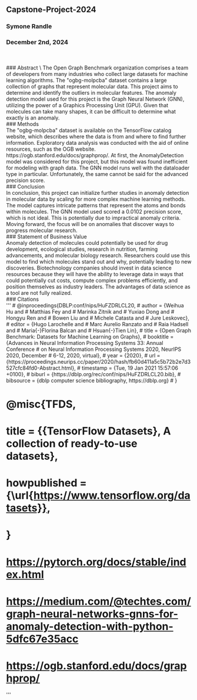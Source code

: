 ## Capstone-Project-2024 

### Symone Randle

### December 2nd, 2024
<br>
<br>
### Abstract \
The Open Graph Benchmark organization comprises a team of developers from many industries who collect
large datasets for machine learning algorithms. The "ogbg-molpcba" dataset contains a large collection
of graphs that represent molecular data. This project aims to determine and identify the outliers in
molecular features. The anomaly detection model used for this project is the Graph Neural Network (GNN),
utilizing the power of a Graphics Processing Unit (GPU). Given that molecules can take many
shapes, it can be difficult to determine what exactly is an anomaly.
<br>
### Methods
<br>
The "ogbg-molpcba" dataset is available on the TensorFlow catalog website, which describes where the 
data is from and where to find further information. Exploratory data analysis was conducted with the
aid of online resources, such as the OGB website. https://ogb.stanford.edu/docs/graphprop/. At first,
the AnomalyDetection model was considered for this project, but this model was found inefficient
for modeling with graph data. The GNN model runs well with the dataloader type in particular. 
Unfortunately, the same cannot be said for the advanced precision score.
<br>
### Conclusion
<br>
In conclusion, this project can initialize further studies in anomaly detection in molecular data 
by scaling for more complex machine learning methods. The model captures intricate patterns that 
represent the atoms and bonds within molecules. The GNN model used scored a 0.0102 precision score,
which is not ideal. This is potentially due to impractical anomaly criteria. Moving forward, the 
focus will be on anomalies that discover ways to progress molecular research.
<br>
### Statement of Business Value
<br>
Anomaly detection of molecules could potentially be used for drug development, ecological studies, 
research in nutrition, farming advancements, and molecular biology research. Researchers could use
this model to find which molecules stand out and why, potentially leading to new discoveries. 
Biotechnology companies should invest in data science resources because they will have the ability to
leverage data in ways that could potentially cut costs, compute complex problems efficiently, and 
position themselves as industry leaders. The advantages of data science as a tool are not fully 
realized.
<br>
### Citations
<br>
'''
# @inproceedings{DBLP:conf/nips/HuFZDRLCL20,
#   author    = {Weihua Hu and
#                Matthias Fey and
#                Marinka Zitnik and
#                Yuxiao Dong and
#                Hongyu Ren and
#                Bowen Liu and
#                Michele Catasta and
#                Jure Leskovec},
#   editor    = {Hugo Larochelle and
#                Marc Aurelio Ranzato and
#                Raia Hadsell and
#                Maria{-}Florina Balcan and
#                Hsuan{-}Tien Lin},
#   title     = {Open Graph Benchmark: Datasets for Machine Learning on Graphs},
#   booktitle = {Advances in Neural Information Processing Systems 33: Annual Conference
#                on Neural Information Processing Systems 2020, NeurIPS 2020, December
#                6-12, 2020, virtual},
#   year      = {2020},
#   url       = {https://proceedings.neurips.cc/paper/2020/hash/fb60d411a5c5b72b2e7d3527cfc84fd0-Abstract.html},
#   timestamp = {Tue, 19 Jan 2021 15:57:06 +0100},
#   biburl    = {https://dblp.org/rec/conf/nips/HuFZDRLCL20.bib},
#   bibsource = {dblp computer science bibliography, https://dblp.org}
# }


# @misc{TFDS,
#   title = {{TensorFlow Datasets}, A collection of ready-to-use datasets},
#   howpublished = {\url{https://www.tensorflow.org/datasets}},
# }

# https://pytorch.org/docs/stable/index.html
# https://medium.com/@techtes.com/graph-neural-networks-gnns-for-anomaly-detection-with-python-5dfc67e35acc
# https://ogb.stanford.edu/docs/graphprop/
'''
